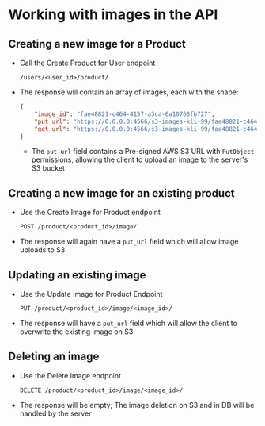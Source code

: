 # Working with images in the API

## Creating a new image for a Product
- Call the Create Product for User endpoint
    ```
    /users/<user_id>/product/
    ```
- The response will contain an array of images, each with the shape:
    ```json
    {
        "image_id": "fae48821-c464-4157-a3ca-6a10768fb727",
        "put_url": "https://0.0.0.0:4566/s3-images-kli-99/fae48821-c464-4157-a3ca-6a10768fb727?AWSAccessKeyId=localstack_placeholder&Signature=EQHS7vEQvZimnVee9gm3Nan5Bi0%3D&content-type=multipart%2Fform-data&Expires=1686360907",
        "get_url": "https://0.0.0.0:4566/s3-images-kli-99/fae48821-c464-4157-a3ca-6a10768fb727?AWSAccessKeyId=localstack_placeholder&Signature=5V84MojO%2FfkXEdsnQTPUPdVsaJw%3D&Expires=1686360907"
    }
    ```
    - The `put_url` field contains a Pre-signed AWS S3 URL with `PutObject` permissions, allowing the client to upload an image to the server's S3 bucket

## Creating a new image for an existing product
- Use the Create Image for Product endpoint
    ```
    POST /product/<product_id>/image/
    ```
- The response will again have a `put_url` field which will allow image uploads to S3

## Updating an existing image
- Use the Update Image for Product Endpoint
    ```
    PUT /product/<product_id>/image/<image_id>/
    ```
- The response will have a `put_url` field which will allow the client to overwrite the existing image on S3

## Deleting an image
- Use the Delete Image endpoint
    ```
    DELETE /product/<product_id>/image/<image_id>/
    ```
- The response will be empty; The image deletion on S3 and in DB will be handled by the server
